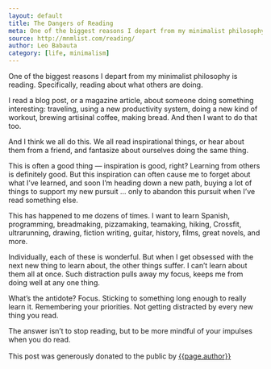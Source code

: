 ```yaml
---
layout: default
title: The Dangers of Reading
meta: One of the biggest reasons I depart from my minimalist philosophy is reading.
source: http://mnmlist.com/reading/
author: Leo Babauta
category: [life, minimalism]
---
```



<p class="intro">One of the biggest reasons I depart from my minimalist philosophy is reading. Specifically, reading about what others are doing.</p>

I read a blog post, or a magazine article, about someone doing something interesting: traveling, using a new productivity system, doing a new kind of workout, brewing artisinal coffee, making bread. And then I want to do that too.

And I think we all do this. We all read inspirational things, or hear about them from a friend, and fantasize about ourselves doing the same thing.

This is often a good thing — inspiration is good, right? Learning from others is definitely good. But this inspiration can often cause me to forget about what I’ve learned, and soon I’m heading down a new path, buying a lot of things to support my new pursuit … only to abandon this pursuit when I’ve read something else.

This has happened to me dozens of times. I want to learn Spanish, programming, breadmaking, pizzamaking, teamaking, hiking, Crossfit, ultrarunning, drawing, fiction writing, guitar, history, films, great novels, and more.

Individually, each of these is wonderful. But when I get obsessed with the next new thing to learn about, the other things suffer. I can’t learn about them all at once. Such distraction pulls away my focus, keeps me from doing well at any one thing.

What’s the antidote? Focus. Sticking to something long enough to really learn it. Remembering your priorities. Not getting distracted by every new thing you read.

The answer isn’t to stop reading, but to be more mindful of your impulses when you do read.

<div class="attribution">
  <p>This post was generously donated to the public by <a href="{{page.source}}" target="_blank">{{page.author}}</a> <img src="{{site.baseurl}}/assets/img/external-icon.png" width="16px"/></p>
</div> <!-- .attribution -->